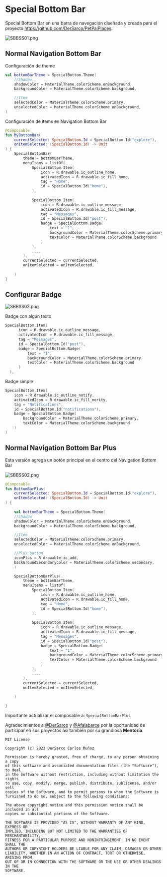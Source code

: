 # Special Bottom Bar

Special Bottom Bar en una barra de navegación diseñada y creada para el proyecto https://github.com/DerSarco/PetPalPlaces.

![SBBSS01.png](https://firebasestorage.googleapis.com/v0/b/basic-calculator-001-c2092.appspot.com/o/SBBSS01.png?alt=media&token=9b3f864d-0796-44cf-b609-81d95987b1f2&_gl=1*1l6bmtm*_ga*MTcxMTQyNzU4Ny4xNjIyNDg1NTgx*_ga_CW55HF8NVT*MTY4NTkzNDQ5NC40LjEuMTY4NTkzNDU5Mi4wLjAuMA..)

## Normal Navigation Bottom Bar

Configuración de theme

```kotlin
val bottomBarTheme = SpecialBottom.Theme(
    //Shadow
    shadowColor = MaterialTheme.colorScheme.onBackground,
    backgroundColor = MaterialTheme.colorScheme.background,

    //Item
    selectedColor = MaterialTheme.colorScheme.primary,
    unselectedColor = MaterialTheme.colorScheme.onBackground,
)

```

Configuración de items en Navigation Bottom Bar

```kotlin
@Composable
fun MyBottomBar(
    currentSelected: SpecialBottom.Id = SpecialBottom.Id("explore"),
    onItemSelected: (SpecialBottom.Id) -> Unit
) {
	SpecialBottomBar(
	    theme = bottomBarTheme,
	    menuItems = listOf(
	        SpecialBottom.Item(
	            icon = R.drawable.ic_outline_home,
	            activatedIcon = R.drawable.ic_fill_home,
	            tag = "Home",
	            id = SpecialBottom.Id("home"),
	        ),
	
	        SpecialBottom.Item(
	            icon = R.drawable.ic_outline_message,
	            activatedIcon = R.drawable.ic_fill_message,
	            tag = "Messages",
	            id = SpecialBottom.Id("post"),
	            badge = SpecialBottom.Badge(
	                text = "1",
	                backgroundColor = MaterialTheme.colorScheme.primary,
	                textColor = MaterialTheme.colorScheme.background
	            )
	        ),
	        ....
	    ),
	    currentSelected = currentSelected,
	    onItemSelected = onItemSelected,
	
	)
}
```

## Configurar Badge

![SBBSS03.png](https://firebasestorage.googleapis.com/v0/b/basic-calculator-001-c2092.appspot.com/o/SBBSS03.png?alt=media&token=2ca08b79-bbe9-4cd4-99ee-9bdddbdeb38d&_gl=1*4q2k0b*_ga*MTcxMTQyNzU4Ny4xNjIyNDg1NTgx*_ga_CW55HF8NVT*MTY4NTkzNDQ5NC40LjEuMTY4NTkzNDYwNS4wLjAuMA..)

Badge con algún texto

```kotlin
SpecialBottom.Item(
      icon = R.drawable.ic_outline_message,
      activatedIcon = R.drawable.ic_fill_message,
      tag = "Messages",
      id = SpecialBottom.Id("post"),
      badge = SpecialBottom.Badge(
          text = "1",
          backgroundColor = MaterialTheme.colorScheme.primary,
          textColor = MaterialTheme.colorScheme.background
      )
  ),
```

Badge simple

```kotlin
SpecialBottom.Item(
    icon = R.drawable.ic_outline_notify,
    activatedIcon = R.drawable.ic_fill_nority,
    tag = "Notifications",
    id = SpecialBottom.Id("notifications"),
    badge = SpecialBottom.Badge(
        backgroundColor = MaterialTheme.colorScheme.primary,
        textColor = MaterialTheme.colorScheme.background
    )
)
```

## Normal Navigation Bottom Bar Plus

Esta versión agrega un botón principal en el centro del Navigation Bottom Bar

![SBBSS02.png](https://firebasestorage.googleapis.com/v0/b/basic-calculator-001-c2092.appspot.com/o/SBBSS02.png?alt=media&token=73b28fa7-9f16-48b9-9724-ef53172ad79d&_gl=1*1mo1siq*_ga*MTcxMTQyNzU4Ny4xNjIyNDg1NTgx*_ga_CW55HF8NVT*MTY4NTkzNDQ5NC40LjEuMTY4NTkzNDU5OC4wLjAuMA..)

```kotlin
@Composable
fun BottomBarPlus(
    currentSelected: SpecialBottom.Id = SpecialBottom.Id("explore"),
    onItemSelected: (SpecialBottom.Id) -> Unit
) {
	
	val bottomBarTheme = SpecialBottom.Theme(
    //Shadow
    shadowColor = MaterialTheme.colorScheme.onBackground,
    backgroundColor = MaterialTheme.colorScheme.background,

    //Item
    selectedColor = MaterialTheme.colorScheme.primary,
    unselectedColor = MaterialTheme.colorScheme.onBackground,

    //Plus button
    iconPlus = R.drawable.ic_add,
    backGroundSecondaryColor = MaterialTheme.colorScheme.secondary,
	)

	SpecialBottomBarPlus(
	    theme = bottomBarTheme,
	    menuItems = listOf(
	        SpecialBottom.Item(
	            icon = R.drawable.ic_outline_home,
	            activatedIcon = R.drawable.ic_fill_home,
	            tag = "Home",
	            id = SpecialBottom.Id("home"),
	        ),
	
	        SpecialBottom.Item(
	            icon = R.drawable.ic_outline_message,
	            activatedIcon = R.drawable.ic_fill_message,
	            tag = "Messages",
	            id = SpecialBottom.Id("post"),
	            badge = SpecialBottom.Badge(
	                text = "1",
	                backgroundColor = MaterialTheme.colorScheme.primary,
	                textColor = MaterialTheme.colorScheme.background
	            )
	        ),
	        ....
	    ),
	    currentSelected = currentSelected,
	    onItemSelected = onItemSelected,
	
	)

}
```

Importante actualizar el composable a: `SpecialBottomBarPlus`

Agradecimientos a [@DerSarco](https://github.com/DerSarco) y [@Afalabarce](https://github.com/afalabarce) por la oportunidad de participar en sus proyectos así también por su grandiosa **Mentoría**.

```
MIT License

Copyright (c) 2023 DerSarco Carlos Muñoz

Permission is hereby granted, free of charge, to any person obtaining a copy
of this software and associated documentation files (the "Software"), to deal
in the Software without restriction, including without limitation the rights
to use, copy, modify, merge, publish, distribute, sublicense, and/or sell
copies of the Software, and to permit persons to whom the Software is
furnished to do so, subject to the following conditions:

The above copyright notice and this permission notice shall be included in all
copies or substantial portions of the Software.

THE SOFTWARE IS PROVIDED "AS IS", WITHOUT WARRANTY OF ANY KIND, EXPRESS OR
IMPLIED, INCLUDING BUT NOT LIMITED TO THE WARRANTIES OF MERCHANTABILITY,
FITNESS FOR A PARTICULAR PURPOSE AND NONINFRINGEMENT. IN NO EVENT SHALL THE
AUTHORS OR COPYRIGHT HOLDERS BE LIABLE FOR ANY CLAIM, DAMAGES OR OTHER
LIABILITY, WHETHER IN AN ACTION OF CONTRACT, TORT OR OTHERWISE, ARISING FROM,
OUT OF OR IN CONNECTION WITH THE SOFTWARE OR THE USE OR OTHER DEALINGS IN THE
SOFTWARE.
```